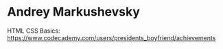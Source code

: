 # Andrey Markushevsky
HTML CSS Basics: https://www.codecademy.com/users/presidents_boyfriend/achievements
